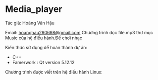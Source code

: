 # Media_player
Tác giả: Hoàng Văn Hậu

Email: hoanghau290698@gmail.com
 Chương trình dọc file.mp3 thư mục Music của hệ điều hành.Để chơi nhạc
 
 Kiến thức sử dụng dể hoàn thành dự án:
 - C++
 - Famerwork : 	Qt version 5.12.12


Chương trình được viết trên hệ điều hành Linux:
